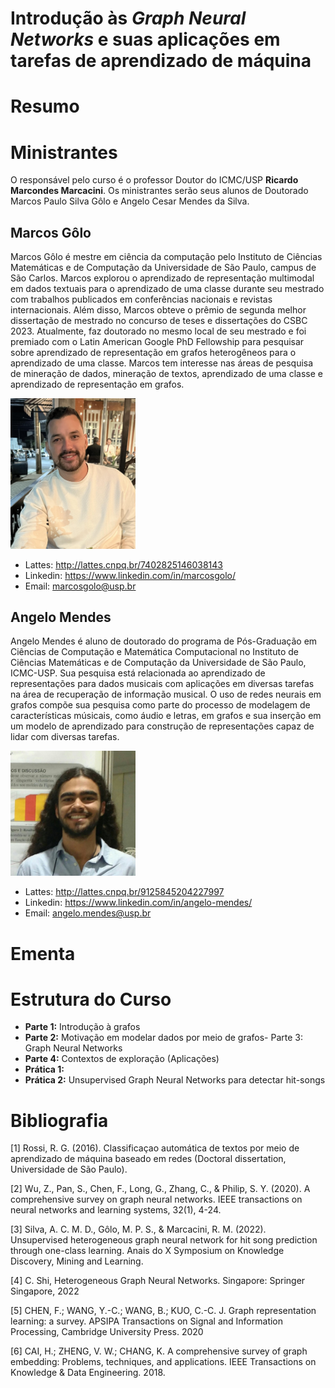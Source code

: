# Introdução às _Graph Neural Networks_ e suas aplicações em tarefas de aprendizado de máquina

# Resumo

# Ministrantes

O responsável pelo curso é o professor Doutor do ICMC/USP **Ricardo Marcondes Marcacini**. Os ministrantes serão seus alunos de Doutorado Marcos Paulo Silva Gôlo e Angelo Cesar Mendes da Silva. 

## Marcos Gôlo

Marcos Gôlo é mestre em ciência da computação pelo Instituto de Ciências Matemáticas e de Computação da Universidade de São Paulo, campus de São Carlos. Marcos explorou o aprendizado de representação multimodal em dados textuais para o aprendizado de uma classe durante seu mestrado com trabalhos publicados em conferências nacionais e revistas internacionais. Além disso, Marcos obteve o prêmio de segunda melhor dissertação de mestrado no concurso de teses e dissertações do CSBC 2023. Atualmente, faz doutorado no mesmo local de seu mestrado e foi premiado com o Latin American Google PhD Fellowship para pesquisar sobre aprendizado de representação em grafos heterogêneos para o aprendizado de uma classe. Marcos tem interesse nas áreas de pesquisa de mineração de dados, mineração de textos, aprendizado de uma classe e aprendizado de representação em grafos. 

<img src="/images/golo.jpg" width="200">

- Lattes: http://lattes.cnpq.br/7402825146038143
- Linkedin: https://www.linkedin.com/in/marcosgolo/
- Email: marcosgolo@usp.br

## Angelo Mendes

Angelo Mendes é aluno de doutorado do programa de Pós-Graduação em Ciências de Computação e Matemática Computacional no Instituto de Ciências Matemáticas e de Computação da Universidade de São Paulo, ICMC-USP. Sua pesquisa está relacionada ao aprendizado de representações para dados musicais com aplicações em diversas tarefas na área de recuperação de informação musical. O uso de redes neurais em grafos compõe sua pesquisa como parte do processo de modelagem de características músicais, como áudio e letras, em grafos e sua inserção em um modelo de aprendizado para construção de representações capaz de lidar com diversas tarefas.

<img src="/images/angelo.png" width="200">

- Lattes: http://lattes.cnpq.br/9125845204227997
- Linkedin: https://www.linkedin.com/in/angelo-mendes/
- Email: angelo.mendes@usp.br
  
# Ementa

# Estrutura do Curso

- **Parte 1:** Introdução à grafos
- **Parte 2:** Motivação em modelar dados por meio de grafos- Parte 3: Graph Neural Networks
- **Parte 4:** Contextos de exploração (Aplicações)
- **Prática 1:** 
- **Prática 2:** Unsupervised Graph Neural Networks para detectar hit-songs

# Bibliografia

[1] Rossi, R. G. (2016). Classificaçao automática de textos por meio de aprendizado de máquina baseado em redes (Doctoral dissertation, Universidade de São Paulo).

[2] Wu, Z., Pan, S., Chen, F., Long, G., Zhang, C., & Philip, S. Y. (2020). A comprehensive survey on graph neural networks. IEEE transactions on neural networks and learning systems, 32(1), 4-24.

[3] Silva, A. C. M. D., Gôlo, M. P. S., & Marcacini, R. M. (2022). Unsupervised heterogeneous graph neural network for hit song prediction through one-class learning. Anais do X Symposium on Knowledge Discovery, Mining and Learning.

[4] C. Shi, Heterogeneous Graph Neural Networks. Singapore: Springer Singapore, 2022

[5] CHEN, F.; WANG, Y.-C.; WANG, B.; KUO, C.-C. J. Graph representation learning: a survey. APSIPA Transactions on Signal and Information Processing, Cambridge University Press. 2020

[6] CAI, H.; ZHENG, V. W.; CHANG, K. A comprehensive survey of graph embedding: Problems, techniques, and applications. IEEE Transactions on Knowledge & Data Engineering. 2018.
